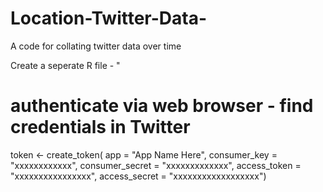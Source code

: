 # Location-Twitter-Data-
A code for collating twitter data over time

Create a seperate R file - "

# authenticate via web browser - find credentials in Twitter
token <- create_token(
  app = "App Name Here",
  consumer_key = "xxxxxxxxxxxx",
  consumer_secret = "xxxxxxxxxxxxx",
  access_token = "xxxxxxxxxxxxxxxx",
  access_secret = "xxxxxxxxxxxxxxxxxx")

